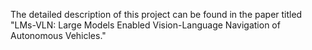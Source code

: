 The detailed description of this project can be found in the paper titled "LMs-VLN: Large Models Enabled Vision-Language Navigation of Autonomous Vehicles."

